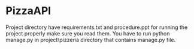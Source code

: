 # PizzaAPI
Project directory have requirements.txt and procedure.ppt for running the project properly make sure you read them.
You have to run python manage.py in project\pizzeria directory that contains manage.py file.
